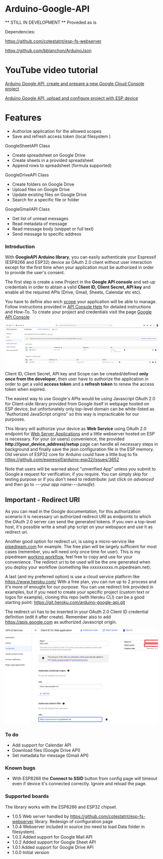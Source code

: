 # Arduino-Google-API

** STILL IN DEVELOPMENT ** Proveded as is

Dependencies: 

https://github.com/cotestatnt/esp-fs-webserver

https://github.com/bblanchon/ArduinoJson


# YouTube video tutorial
[Arduino Google API, create and prepare a new Google Cloud Console project](https://youtu.be/YckdKgxf4bI)

[Arduino Google API, upload and configure project with ESP device](https://www.youtube.com/watch?v=VSEguvlvjnY)


# Features
+ Authorize application for the allowed scopes
+ Save and refresh access token (local filesystem )

GoogleSheetAPI Class 
+ Create spreadsheet on Google Drive
+ Create sheets in a provided spreadsheet
+ Append rows to spreadsheet (formula supported)
 
GoogleDriveAPI Class 
+ Create folders on Google Drive
+ Upload files on Google Drive
+ Update existing files on Google Drive
+ Search for a specific file or folder

GoogleGmailAPI Class
+ Get list of unread messages
+ Read metadata of message
+ Read message body (snippet or full text)
+ Send message to specific address


### Introduction
With **GoogleAPI Arduino library**, you can easily authenticate your Espressif (ESP8266 and ESP32) device as OAuth 2.0 client without user interaction except for the first time when your application must be authorized in order to provide the user's consent.

The first step is create a new Project in the **Google API console** and set-up credentials in order to abtain a valid **Client ID, Client Secret, API key** and enable all the required APIs (Drive, Gmail, Sheets, Calendar etc etc). 

You have to define also wich [scope](https://developers.google.com/identity/protocols/oauth2/scopes) your application will be able to manage.
Follow instructions provided in [API Console Help](https://support.google.com/googleapi/answer/7037264) for detailed instructions and How-To.
To create your project and credentials visit the page [Google API Console](https://console.developers.google.com/apis/credentials)

![Google API credentials](/credentials1.png)

Client ID, Client Secret, API key and Scope can be created/defined **only once from the developer**, then user have to authorize the application in order to get a valid **access token** and a **refresh token** to renew the access token when expired.

The easiest way to use Google's APIs would be using Javascript OAuth 2.0 for Client-side library provided from Google itself in webpage hosted on ESP device, but unfortunately only top-level domain can be white-listed as "Authorized JavaScript origins" so this way is impracticable for our purposes.

This library will authorize your device as **Web Service** using OAuth 2.0 endpoint for [Web Server Applications](https://developers.google.com/identity/protocols/oauth2/web-server) and a little webserver hosted on ESP is necessary.
For your (or users) convenience, the provided **http://(your_device_address)/setup** page can handle all necessary steps in background and finally save the json configuration file in the ESP memory.
Old version of ESP32 core for Arduino could have a little bug to fix https://github.com/espressif/arduino-esp32/issues/3652

Note that users will be warned about "unverified App" unless you submit to Google a request for verification, if you require. 
You can simply skip for testing purpose or if you don't need to redistribute: just click on *advanced* and then go to *---your app name---(unsafe)*.

## Important - Redirect URI

As you can read in the Google documentation, for this authorization scenario it is necessary un authorized redirect URI as endpoints to which the OAuth 2.0 server can send the generated tokens.
If you own a top-level host, it's possible write a small php script on your webspace and use it as redirect uri.

Another good option for redirect uri, is using a micro-service like [pipedream.com](https://pipedream.com/) for example. 
The free plan will be largely sufficient for most cases (remember, you will need only once time for user). This is my pipedream [working workflow](https://pipedream.com/@cotestatnt/smart-air-p_mkCk3JW), feel free to copy and use for your convenience.
The redirect uri to be used will be the one generated when you deploy your workflow (something like xxxxxxxxxx.m.pipedream.net).

A last (and my preferred option) is use a cloud service platform like https://www.heroku.com/
With a free plan, you can run up to 2 process and it's more of enought for our purpose. You can use redirect link provided in examples, but if you need to create your specific project (custom text or logos for example), cloning this repo (with Heroku CLI) can be a good starting point: https://git.heroku.com/arduino-google-api.git

The redirect uri has to be inserted in your OAuth 2.0 Client ID credential definition (edit it after create). Remember also to add https://apis.google.com as authorized Javascript origin.

![OAuth 2.0 Client ID](/credentials2.png)

### To do
+ Add support for Calendar API
+ Download files (Google Drive API)
+ Set metadata for message (Gmail API)

### Known bugs
+ With ESP8266 the **Connect to SSID** button from config page will timeout even if device it's connected correctly. Ignore and reload the page.

### Supported boards
The library works with the ESP8266 and ESP32 chipset.

+ 1.0.5   Web server handled by https://github.com/cotestatnt/esp-fs-webserver library. Redesign of configuration page
+ 1.0.4   Webserver included in source (no need to load Data folder in filesystem).
+ 1.0.3   Added support for Google Mail API
+ 1.0.2   Added support for Google Sheet API
+ 1.0.1   Added support for Google Drive API
+ 1.0.0   Initial version

